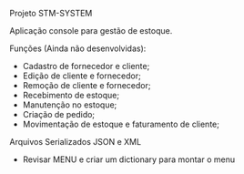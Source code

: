 Projeto STM-SYSTEM

Aplicação console para gestão de estoque.

Funções (Ainda não desenvolvidas):
- Cadastro de fornecedor e cliente;
- Edição de cliente e fornecedor;
- Remoção de cliente e fornecedor;
- Recebimento de estoque;
- Manutenção no estoque;
- Criação de pedido;
- Movimentação de estoque e faturamento de cliente;

Arquivos Serializados JSON e XML


- Revisar MENU e criar um dictionary para montar o menu
